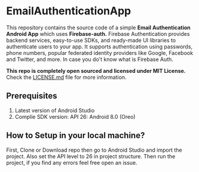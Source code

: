 # EmailAuthenticationApp
This repository contains the source code of a simple **Email Authentication Android App** which uses **Firebase-auth.** Firebase Authentication
provides backend services, easy-to-use SDKs, and ready-made UI libraries to authenticate users to your app. It supports authentication
using passwords, phone numbers, popular federated identity providers like Google, Facebook and Twitter, and more. In case you do't know what 
is Firebase Auth. 


**This repo is completely open sourced and licensed under MIT License.** Check the [LICENSE.md](https://github.com/SouravInsights/EmailAuthenticationApp/blob/master/LICENSE.md) file for more information.

## Prerequisites
1. Latest version of Android Studio
2. Complie SDK version: API 26: Android 8.0 (Oreo)
## How to Setup in your local machine?
First, Clone or Download repo then go to Android Studio and import the project. Also set the API level to 26 in project structure.
Then run the project, if you find any errors feel free open an issue.
